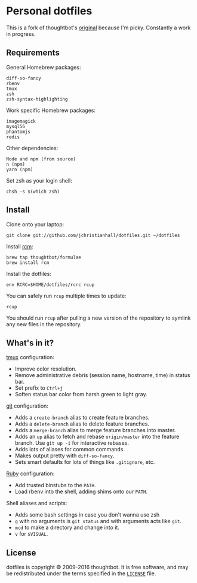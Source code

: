 Personal dotfiles
===================

This is a fork of thoughtbot's [original](https://github.com/thoughtbot/dotfiles.git)
because I'm picky. Constantly a work in progress.

Requirements
------------

General Homebrew packages:

    diff-so-fancy
    rbenv
    tmux
    zsh
    zsh-syntax-highlighting

Work specific Homebrew packages:

    imagemagick
    mysql56
    phantomjs
    redis

Other dependencies:

    Node and npm (from source)
    n (npm)
    yarn (npm)

Set zsh as your login shell:

    chsh -s $(which zsh)

Install
-------

Clone onto your laptop:

    git clone git://github.com/jchristianhall/dotfiles.git ~/dotfiles

Install [rcm](https://github.com/thoughtbot/rcm):

    brew tap thoughtbot/formulae
    brew install rcm

Install the dotfiles:

    env RCRC=$HOME/dotfiles/rcrc rcup

You can safely run `rcup` multiple times to update:

    rcup

You should run `rcup` after pulling a new version of the repository to symlink
any new files in the repository.

What's in it?
-------------

[tmux](http://robots.thoughtbot.com/a-tmux-crash-course)
configuration:

* Improve color resolution.
* Remove administrative debris (session name, hostname, time) in status bar.
* Set prefix to `Ctrl+j`
* Soften status bar color from harsh green to light gray.

[git](http://git-scm.com/) configuration:

* Adds a `create-branch` alias to create feature branches.
* Adds a `delete-branch` alias to delete feature branches.
* Adds a `merge-branch` alias to merge feature branches into master.
* Adds an `up` alias to fetch and rebase `origin/master` into the feature
  branch. Use `git up -i` for interactive rebases.
* Adds lots of aliases for common commands.
* Makes output pretty with `diff-so-fancy`.
* Sets smart defaults for lots of things like `.gitignore`, etc.

[Ruby](https://www.ruby-lang.org/en/) configuration:

* Add trusted binstubs to the `PATH`.
* Load rbenv into the shell, adding shims onto our `PATH`.

Shell aliases and scripts:

* Adds some bash settings in case you don't wanna use zsh
* `g` with no arguments is `git status` and with arguments acts like `git`.
* `mcd` to make a directory and change into it.
* `v` for `$VISUAL`.

License
-------

dotfiles is copyright © 2009-2016 thoughtbot. It is free software, and may be
redistributed under the terms specified in the [`LICENSE`] file.

[`LICENSE`]: /LICENSE

